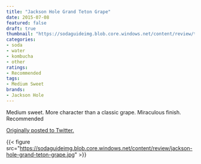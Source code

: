 ```yaml
---
title: "Jackson Hole Grand Teton Grape"
date: 2015-07-08
featured: false
draft: true
thumbnail: "https://sodaguideimg.blob.core.windows.net/content/review/thumbs/jackson-hole-grand-teton-grape.jpg"
categories:
- soda
- water
- kombucha
- other
ratings:
- Recommended
tags:
- Medium Sweet
brands:
- Jackson Hole
---
```


Medium sweet. More character than a classic grape. Miraculous finish. Recommended

[Originally posted to Twitter.](https://twitter.com/Cavorter/status/618846772803166208)

{{< figure src="https://sodaguideimg.blob.core.windows.net/content/review/jackson-hole-grand-teton-grape.jpg" >}}

